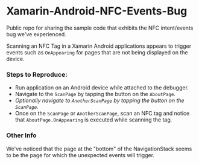 # Xamarin-Android-NFC-Events-Bug
Public repo for sharing the sample code that exhibits the NFC intent/events bug we've experienced.

Scanning an NFC Tag in a Xamarin Android applications appears to trigger events such as `OnAppearing` for pages that are not being displayed on the device.

### Steps to Reproduce:
- Run application on an Android device while attached to the debugger.
- Navigate to the `ScanPage` by tapping the button on the `AboutPage`.
- _Optionally navigate to `AnotherScanPage` by tapping the button on the `ScanPage`._
- Once on the `ScanPage` or `AnotherScanPage`, scan an NFC tag and notice that `AboutPage.OnAppearing` is executed while scanning the tag.

### Other Info
We've noticed that the page at the "bottom" of the NavigationStack seems to be the page for which the unexpected events will trigger.
